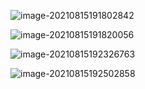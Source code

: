 ![image-20210815191802842](C:\Users\lenovo\AppData\Roaming\Typora\typora-user-images\image-20210815191802842.png)

![image-20210815191820056](C:\Users\lenovo\AppData\Roaming\Typora\typora-user-images\image-20210815191820056.png)

![image-20210815192326763](C:\Users\lenovo\AppData\Roaming\Typora\typora-user-images\image-20210815192326763.png)

![image-20210815192502858](C:\Users\lenovo\AppData\Roaming\Typora\typora-user-images\image-20210815192502858.png)
